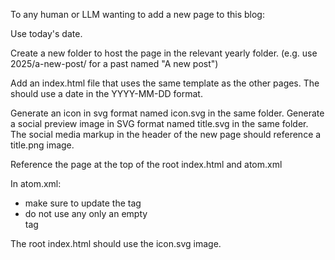 To any human or LLM wanting to add a new page to this blog:

Use today's date.

Create a new folder to host the page in the relevant yearly folder. (e.g. use 2025/a-new-post/ for a past named "A new post")

Add an index.html file that uses the same template as the other pages.
The <time> should use a date in the YYYY-MM-DD format.

Generate an icon in svg format named icon.svg in the same folder.
Generate a social preview image in SVG format named title.svg in the same folder.
The social media markup in the header of the new page should reference a title.png image.

Reference the page at the top of the root index.html and atom.xml

In atom.xml: 
- make sure to update the <updated> tag
- do not use any <content> only an empty <summary> tag

The root index.html should use the icon.svg image.
